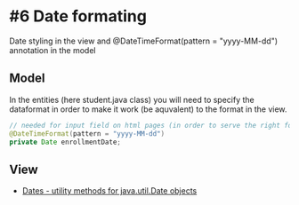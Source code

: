 # #6 Date formating
Date styling in the view and @DateTimeFormat(pattern = "yyyy-MM-dd") annotation in the model    

## Model
In the entities (here student.java class) you will need to specify the dataformat in order to make it work (be aquvalent) to the format in the view.    
 
 ````java   
 // needed for input field on html pages (in order to serve the right format)
 @DateTimeFormat(pattern = "yyyy-MM-dd") 
 private Date enrollmentDate;
 ````   

## View
* [Dates - utility methods for java.util.Date objects](http://www.thymeleaf.org/doc/tutorials/2.1/usingthymeleaf.html#appendix-b-expression-utility-objects)    


